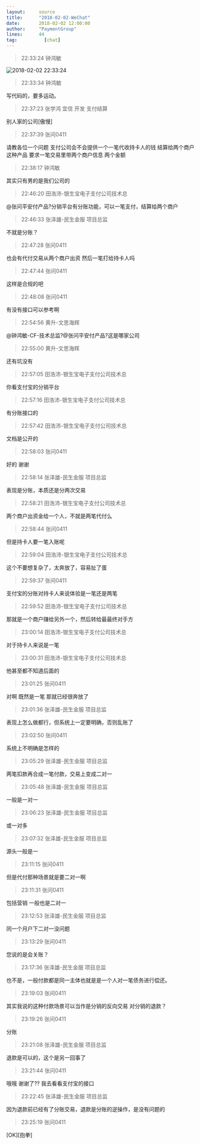 ```yaml
---
layout:     source 
title:      "2018-02-02-WeChat"
date:       2018-02-02 12:00:00
author:     "PaymentGroup"
lines:      44 
tag:		  [chat]
---
```

> 22:33:24  钟鸿敏  
   
![2018-02-02 22:33:24](http://static.cocolian.org/img/20180202_223324.png) 
   
> 22:33:34  钟鸿敏  
   
写代码的，要多运动。  
   
> 22:37:23  张学鸿 宜信 开发 支付结算   
   
别人家的公司[傲慢]  
   
> 22:37:39  张问0411  
   
请教各位一个问题 支付公司会不会提供一个一笔代收持卡人的钱 结算给两个商户 这种产品 要求一笔交易里带两个商户信息 两个金额  
   
> 22:38:17  钟鸿敏  
   
其实只有男的是我们公司的  
   
> 22:46:20  田浩沛-银生宝电子支付公司技术总  
   
@张问平安付产品?分销平台有分账功能，可以一笔支付，结算给两个商户  
   
> 22:46:33  张泽雄-民生金服 项目总监  
   
不就是分账？  
   
> 22:47:28  张问0411  
   
也会有代付交易从两个商户出资 然后一笔打给持卡人吗  
   
> 22:47:44  张问0411  
   
这样是合规的吧  
   
> 22:48:08  张问0411  
   
有没有接口可以参考啊  
   
> 22:54:56  黄升-文思海辉   
   
@钟鸿敏-CF-技术总监?@张问平安付产品?这是哪家公司  
   
> 22:55:00  黄升-文思海辉   
   
还有坑没有  
   
> 22:57:05  田浩沛-银生宝电子支付公司技术总  
   
你看支付宝的分销平台  
   
> 22:57:16  田浩沛-银生宝电子支付公司技术总  
   
有分账接口的  
   
> 22:57:42  田浩沛-银生宝电子支付公司技术总  
   
文档是公开的  
   
> 22:58:03  张问0411  
   
好的 谢谢  
   
> 22:58:14  张泽雄-民生金服 项目总监  
   
表现是分账，本质还是分两次交易  
   
> 22:58:21  田浩沛-银生宝电子支付公司技术总  
   
两个商户出资金给一个人，不就是两笔代付么  
   
> 22:58:44  张问0411  
   
但是持卡人要一笔入账呢  
   
> 22:59:04  田浩沛-银生宝电子支付公司技术总  
   
这个不要想复杂了，太奔放了，容易扯了蛋  
   
> 22:59:37  张问0411  
   
支付宝的分账对持卡人来说体验是一笔还是两笔  
   
> 22:59:52  田浩沛-银生宝电子支付公司技术总  
   
那就是一个商户赚给另外一个，然后转给最最终对手方  
   
> 23:00:14  田浩沛-银生宝电子支付公司技术总  
   
对于持卡人来说是一笔  
   
> 23:00:31  田浩沛-银生宝电子支付公司技术总  
   
他甚至都不知道后面的  
   
> 23:01:25  张问0411  
   
对啊 既然是一笔 那就已经很奔放了  
   
> 23:01:36  张泽雄-民生金服 项目总监  
   
表现上怎么做都行，但系统上一定要明确，否则乱账了  
   
> 23:02:50  张问0411  
   
系统上不明确是怎样的  
   
> 23:05:29  张泽雄-民生金服 项目总监  
   
两笔扣款再合成一笔付款，交易上变成二对一  
   
> 23:05:48  张泽雄-民生金服 项目总监  
   
一般是一对一  
   
> 23:06:23  张泽雄-民生金服 项目总监  
   
或一对多  
   
> 23:07:32  张泽雄-民生金服 项目总监  
   
源头一般是一  
   
> 23:11:15  张问0411  
   
但是代付那种场景就是要二对一啊  
   
> 23:11:31  张问0411  
   
包括营销 一般也是二对一  
   
> 23:12:53  张泽雄-民生金服 项目总监  
   
同一个月户下二对一没问题  
   
> 23:13:29  张问0411  
   
您说的是会关账？  
   
> 23:17:36  张泽雄-民生金服 项目总监  
   
也不是，一般付款都是同一主体也就是是一个人对一笔债务进行偿还。  
   
> 23:19:03  张问0411  
   
其实我说的这种付款场景可以当作是分销的反向交易 对分销的退款？  
   
> 23:19:26  张问0411  
   
分账  
   
> 23:21:08  张泽雄-民生金服 项目总监  
   
退款是可以的，这个是另一回事了  
   
> 23:21:44  张问0411  
   
哦哦 谢谢了?? 我去看看支付宝的接口  
   
> 23:22:45  张泽雄-民生金服 项目总监  
   
因为退款前已经有了分账交易，退款是分账的逆操作，是没有问题的  
   
> 23:25:19  张问0411  
   
[OK][抱拳]  
   

